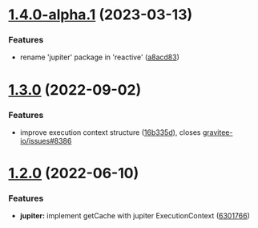 # [1.4.0-alpha.1](https://github.com/gravitee-io/gravitee-resource-cache-provider-api/compare/1.3.0...1.4.0-alpha.1) (2023-03-13)


### Features

* rename 'jupiter' package in 'reactive' ([a8acd83](https://github.com/gravitee-io/gravitee-resource-cache-provider-api/commit/a8acd833f8c87da962e0853b3a366f0439cb94c9))

# [1.3.0](https://github.com/gravitee-io/gravitee-resource-cache-provider-api/compare/1.2.0...1.3.0) (2022-09-02)


### Features

* improve execution context structure ([16b335d](https://github.com/gravitee-io/gravitee-resource-cache-provider-api/commit/16b335df09ba68147ffbda06e4bf629a07650054)), closes [gravitee-io/issues#8386](https://github.com/gravitee-io/issues/issues/8386)

# [1.2.0](https://github.com/gravitee-io/gravitee-resource-cache-provider-api/compare/1.1.0...1.2.0) (2022-06-10)


### Features

* **jupiter:** implement getCache with jupiter ExecutionContext ([6301766](https://github.com/gravitee-io/gravitee-resource-cache-provider-api/commit/63017664d101aeb1a3929e57e82671bf561f70a7))
